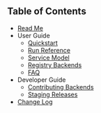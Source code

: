 ## Table of Contents
* [Read Me](/README.md)
* User Guide
  * [Quickstart](/docs/user/quickstart.md)
  * [Run Reference](/docs/user/run.md)
  * [Service Model](/docs/user/services.md)
  * [Registry Backends](/docs/user/backends.md)
  * [FAQ](/docs/user/faq.md)
* Developer Guide
  * [Contributing Backends](/docs/dev/backends.md)
  * [Staging Releases](/docs/dev/releases.md)
* [Change Log](/CHANGELOG.md)
